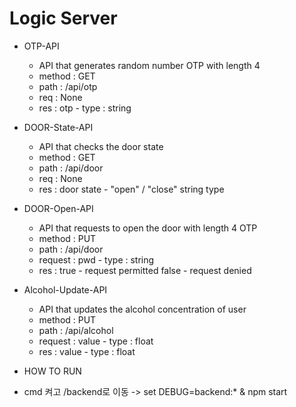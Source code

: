 # Logic Server

* OTP-API
  - API that generates random number OTP with length 4
  - method : GET
  - path : /api/otp
  - req : None
  - res :
     otp - type : string

* DOOR-State-API
  - API that checks the door state
  - method : GET
  - path : /api/door
  - req : None
  - res :
     door state - "open" / "close" string type

* DOOR-Open-API
  - API that requests to open the door with length 4 OTP
  - method : PUT
  - path : /api/door
  - request :
     pwd - type : string
  - res :
     true - request permitted
     false - request denied

* Alcohol-Update-API
  - API that updates the alcohol concentration of user
  - method : PUT
  - path : /api/alcohol
  - request :
     value - type : float
  - res :
     value - type : float

* HOW TO RUN
 - cmd 켜고 /backend로 이동 -> set DEBUG=backend:* & npm start
